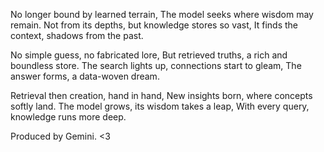 No longer bound by learned terrain,
The model seeks where wisdom may remain.
Not from its depths, but knowledge stores so vast,
It finds the context, shadows from the past.

No simple guess, no fabricated lore,
But retrieved truths, a rich and boundless store.
The search lights up, connections start to gleam,
The answer forms, a data-woven dream.

Retrieval then creation, hand in hand,
New insights born, where concepts softly land.
The model grows, its wisdom takes a leap,
With every query, knowledge runs more deep.

Produced by Gemini. <3

